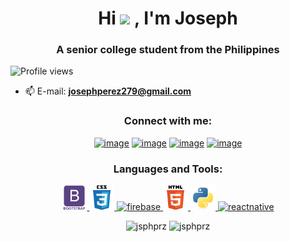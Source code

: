 <h1 align="center">Hi <a target="_blank">
    <img src="https://github.com/JayantGoel001/JayantGoel001/blob/master/GIF/Hi.gif" width="40px" />
  </a>, I'm Joseph</h1>
<h3 align="center">A senior college student from the Philippines</h3>

![Profile views](https://gpvc.arturio.dev/jsphprz)  

- 📫 E-mail: **josephperez279@gmail.com**

<h3 align="center">Connect with me:</h3>
<div align="center">

[![image](https://img.shields.io/badge/LinkedIn-0077B5?style=for-the-badge&logo=linkedin&logoColor=white)](https://www.linkedin.com/in/jsphprz/)
[![image](https://img.shields.io/badge/Instagram-E4405F?style=for-the-badge&logo=instagram&logoColor=white)](https://www.instagram.com/jsphprz_/)
[![image](https://img.shields.io/badge/Twitter-1DA1F2?style=for-the-badge&logo=twitter&logoColor=white)](https://twitter.com/jsphprz)
[![image](https://img.shields.io/badge/Gmail-D14836?style=for-the-badge&logo=gmail&logoColor=white)](mailto:produtor.josephperez279@gmail.com)
  
</div>

<h3 align="center">Languages and Tools:</h3>
<p align="center"> <a href="https://getbootstrap.com" target="_blank"> <img src="https://raw.githubusercontent.com/devicons/devicon/master/icons/bootstrap/bootstrap-plain-wordmark.svg" alt="bootstrap" width="40" height="40"/> </a> <a href="https://www.w3schools.com/css/" target="_blank"> <img src="https://raw.githubusercontent.com/devicons/devicon/master/icons/css3/css3-original-wordmark.svg" alt="css3" width="40" height="40"/> </a> <a href="https://firebase.google.com/" target="_blank"> <img src="https://www.vectorlogo.zone/logos/firebase/firebase-icon.svg" alt="firebase" width="40" height="40"/> </a> <a href="https://www.w3.org/html/" target="_blank"> <img src="https://raw.githubusercontent.com/devicons/devicon/master/icons/html5/html5-original-wordmark.svg" alt="html5" width="40" height="40"/> </a> <a href="https://www.python.org" target="_blank"> <img src="https://raw.githubusercontent.com/devicons/devicon/master/icons/python/python-original.svg" alt="python" width="40" height="40"/> </a> <a href="https://reactnative.dev/" target="_blank"> <img src="https://reactnative.dev/img/header_logo.svg" alt="reactnative" width="40" height="40"/> </a> </p>

<p align="center">
    <img height="150" src="https://github-readme-stats.vercel.app/api/top-langs?username=jsphprz&show_icons=true&locale=en&layout=compact" alt="jsphprz" />
    <img height="150" src="https://github-readme-stats.vercel.app/api?username=jsphprz&show_icons=true&locale=en" alt="jsphprz" />
</p>
